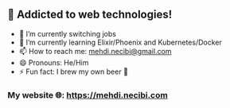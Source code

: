 ## 👋 Addicted to web technologies! 

- 🔭 I’m currently switching jobs
- 🌱 I’m currently learning Elixir/Phoenix and Kubernetes/Docker
- 📫 How to reach me: mehdi.necibi@gmail.com
- 😄 Pronouns: He/Him
- ⚡ Fun fact: I brew my own beer 🍺

### My website 🌐: https://mehdi.necibi.com
